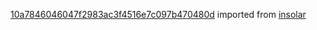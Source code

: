 [10a7846046047f2983ac3f4516e7c097b470480d](https://github.com/insolar/insolar/commit/10a7846046047f2983ac3f4516e7c097b470480d) imported from [insolar](https://github.com/insolar/insolar)

